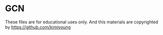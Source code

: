 # GCN
These files are for educational uses only. And this materials are copyrighted by https://github.com/kimiyoung
